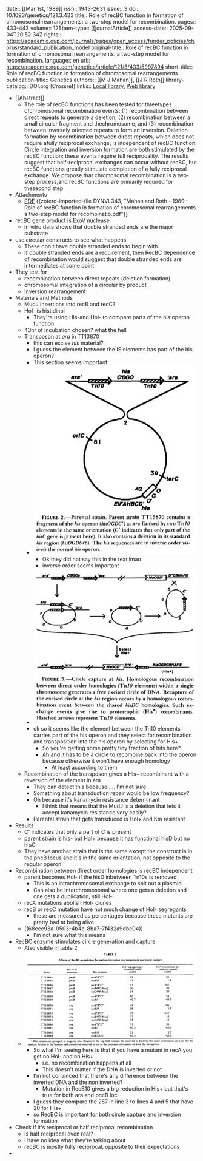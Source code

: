 date:: [[Mar 1st, 1989]]
issn:: 1943-2631
issue:: 3
doi:: 10.1093/genetics/121.3.433
title:: Role of recBC function in formation of chromosomal rearrangements: a two-step model for recombination.
pages:: 433-443
volume:: 121
item-type:: [[journalArticle]]
access-date:: 2025-09-04T20:52:34Z
rights:: https://academic.oup.com/journals/pages/open_access/funder_policies/chorus/standard_publication_model
original-title:: Role of recBC function in formation of chromosomal rearrangements: a two-step model for recombination.
language:: en
url:: https://academic.oup.com/genetics/article/121/3/433/5997894
short-title:: Role of recBC function in formation of chromosomal rearrangements
publication-title:: Genetics
authors:: [[M J Mahan]], [[J R Roth]]
library-catalog:: DOI.org (Crossref)
links:: [Local library](zotero://select/library/items/8XDDI5YD), [Web library](https://www.zotero.org/users/6106196/items/8XDDI5YD)

- [[Abstract]]
	- The role of recBC functions has been tested for threetypes ofchromosomal recombination events: (1) recombination between direct repeats to generate a deletion, (2) recombination between a small circular fragment and thechromosome, and (3) recombination between inversely oriented repeats to form an inversion. Deletion formation by recombination between direct repeats, which does not require afully reciprocal exchange, is independent of recBC function. Circle integration and inversion formation are both stimulated by the recBC function; these events require full reciprocality. The results suggest that half-reciprocal exchanges can occur without recBC, but recBC functions greatly stimulate completion of a fully reciprocal exchange. We propose that chromosomal recombination is a two-step process,and recBC functions are primarily required for thesecond step.
- Attachments
	- [PDF](zotero://select/library/items/DYNVL343) {{zotero-imported-file DYNVL343, "Mahan and Roth - 1989 - Role of recBC function in formation of chromosomal rearrangements a two-step model for recombinatio.pdf"}}
- recBC gene product is ExoV nuclease
	- in vitro data shows that double stranded ends are the major substrate
- use circular constructs to see what happens
	- These don't have double stranded ends to begin with
	- If double stranded ends are a requirement, then RecBC dependence of recombination would suggest that double stranded ends are intermediates at some point
- They test for
	- recombination between direct repeats (deletion formation)
	- chromosomal integration of a circular by product
	- Inversion rearrangement
- Materials and Methods
	- MudJ insertions into recB and recC?
	- Hol- is histidinol
		- They're using His-and Hol- to compare parts of the his operon function
	- 43hr of incubation chosen? what the hell
	- Transposon at *ara* in TT13870
		- this can excise *his* material?
		- I guess the element between the IS elements has part of the his operon?
		- This section seems important
		- ![image.png](../assets/image_1758250141177_0.png)
			- Ok they did not say this in the text lmao
			- inverse order seems important
		- ![image.png](../assets/image_1758249948630_0.png)
		- ok so it seems like the element between the Tn10 elements carries part of the his operon and they select for recombination and transposition into the his operon by selecting for His+
			- So you're getting some pretty tiny fraction of hits here?
			- Ah and it has to be a circle to recombine back into the operon because otherwise it won't have enough homology
				- At least according to them
	- Recombination of the transposon gives a His+ recombinant with a reversion of the element in ara
		- They can detect this because..... I'm not sure
		- Something about transduction repair would be low frequency?
		- Oh because it's kanamycin resistance determinant
			- I think that means that the MudJ is a deletion that lets it accept kanamycin resistance very easily?
		- Parental strain that gets transduced is Hol+ and Km resistant
- Results
	- C' indicates that only a part of C is present
	- parent strain is his- but Hol+ because it has functional hisD but no hisC
	- They have another strain that is the same except the construct is in the pncB locus and it's in the same orientation, not opposite to the regular operon
- Recombination between direct order homologies is recBC independent
	- parent becomes Hol- if the hisD inbetween Tn10s is removed
		- This is an intrachromosomal exchange to spit out a plasmid
		- Can also be interchromosomal where one gets a deletion and one gets a duplication, still Hol-
	- recA mutations abolish Hol- clones
	- recB or recC mutation have not much change of Hol- segregants
		- these are measured as percentages because these mutants are pretty bad at being alive
	- ((68ccc93a-0503-4b4c-8ba7-7f432a9dbc04))
		- I'm not sure what this means
- RecBC enzyme stimulates circle generation and capture
	- Also visible in table 2
	- ![image.png](../assets/image_1758251589769_0.png)
		- So what I'm seeing here is that if you have a mutant in recA you get no Hol- and no His+
			- i.e. no recombination happens at all
			- This doesn't matter if the DNA is inverted or not
		- I'm not convinced that there's any difference between the inverted DNA and the non inverted?
			- Mutation in RecB10 gives a big reduction in His+ but that's true for both ara and pncB loci
		- I guess they compare the 287 in line 3 to lines 4 and 5 that have 20 for His+
		- so RecBC is important for both circle capture and inversion formation
- Check if it's reciprocal or half reciprocal recombination
	- Is half reciprocal even real?
	- I have no idea what they're talking about
	- recBC is mostly fully reciprocal, opposite to their expectations
-